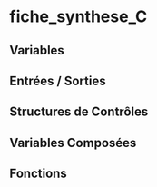 # fiche_synthese_C

## Variables

## Entrées / Sorties

## Structures de Contrôles

## Variables Composées

## Fonctions
